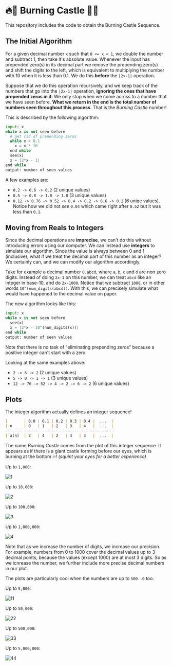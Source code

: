 # 🔥🏰 Burning Castle 🏰🔥
This repository includes the code to obtain the Burning Castle Sequence.

## The Initial Algorithm
For a given decimal number `x` such that `0 <= x < 1`, we double the number and subtract 1, then take it's absolute value. Whenever the input has prepended zero(s) in its decimal part we remove the prepending zero(s) and shift the digits to the left, which is equivalent to multiplying the number with 10 when it is less than 0.1. We do this **before** the `|2x-1|` operation.

Suppose that we do this operation recursively, and we keep track of the numbers that go into the `|2x-1|` operation, **ignoring the ones that have prepended zeros in it**. We only stop when we come across to a number that we have seen before. **What we return in the end is the total number of numbers seen throughout this process**. That is the _Burning Castle_ number! 

This is described by the following algorithm:
```python
input: x
while x is not seen before
  # get rid of prepending zeros
  while x < 0.1
    x = x * 10 
  end while
  see(x)  
  x = |2*x - 1|
end while
output: number of seen values
```

A few examples are:
- `0.2 -> 0.6 -> 0.2` (2 unique values)
- `0.5 -> 0.0 -> 1.0 -> 1.0` (3 unique values)
- `0.12 -> 0.76 -> 0.52 -> 0.4 -> 0.2 -> 0.6 -> 0.2` (6 uniqe values). Notice how we did not *see* `0.04` which came right after `0.52` but it was less than `0.1`.

## Moving from Reals to Integers
Since the decimal operations are **imprecise**, we can't do this without introducing errors using our computer. We can instead use **integers** to simulate our algorithm. Since the value is always between 0 and 1 (inclusive), what if we treat the decimal part of this number as an integer? We certainly can, and we can modify our algorithm accordingly.

Take for example a decimal number `0.abcd`, where `a`, `b`, `c` and `d` are non zero digits. Instead of doing `2x-1` on this number, we can treat `abcd` like an integer in base-10, and do `2x-1000`. Notice that we subtract `1000`, or in other words `10^(num_digits(abcd))`. With this, we can precisely simulate what would have happened to the decimal value on paper.

The new algorithm looks like this:
```python
input: x
while x is not seen before  
  see(x)
  x = |2*x - 10^(num_digits(x))|
end while
output: number of seen values
```
Note that there is no task of "eliminating prepending zeros" because a positive integer can't start with a zero.

Looking at the same examples above:
- `2 -> 6 -> 2` (2 unique values)
- `5 -> 0 -> 1 -> 1` (3 unique values)
- `12 -> 76 -> 52 -> 4 -> 2 -> 6 -> 2` (6 unique values)
 
## Plots
The integer algorithm actually defines an integer sequence!
```markdown
|       | 0.0 | 0.1 | 0.2 | 0.3 | 0.4 |  ...  |
| n     | 0   | 1   | 2   | 3   | 4   |  ...  |
-----------------------------------------------
| a(n)  | 2   | 4   | 2   | 4   | 3   |  ...  |
```
The name _Burning Castle_ comes from the plot of this integer sequence. It appears as if there is a giant castle forming before our eyes, which is burning at the bottom 🔥! _(squint your eyes for a better experience)_

Up to `1,000`:

![1](img/upto1000.png) 

Up to `10,000`:

![2](img/upto10000.png) 

Up to `100,000`:

![3](img/upto100000.png) 

Up to `1,000,000`:

![4](img/upto1000000.png) 

Note that as we increase the number of digits, we increase our precision. For example, numbers from 0 to 1000 cover the decimal values up to 3 decimal points, because the values (except 1000) are at most 3 digits. So as we icnrease the number, we further include more precise decimal numbers in our plot.

The plots are particularly cool when the numbers are up to `500..0` too. 

Up to `5,000`:

![11](img/upto5000.png) 

Up to `50,000`:

![22](img/upto50000.png) 

Up to `500,000`:

![33](img/upto500000.png) 

Up to `5,000,000`:

![44](img/upto5000000.png) 


